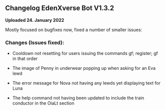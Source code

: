 ## Changelog EdenXverse Bot V1.3.2

**Uploaded 24. January 2022**

Mostly focused on bugfixes now, fixed a number of smaller issues:

### Changes (Issues fixed):

- Cooldown not resetting for users issuing the commands gf; register; gf in that order

- The image of Penny in underwear popping up when asking for an Eva lewd

- The error message for Nova not having any lewds yet displaying text for Luna

- The help command not having been updated to include the train conductor in the OiaLt section
